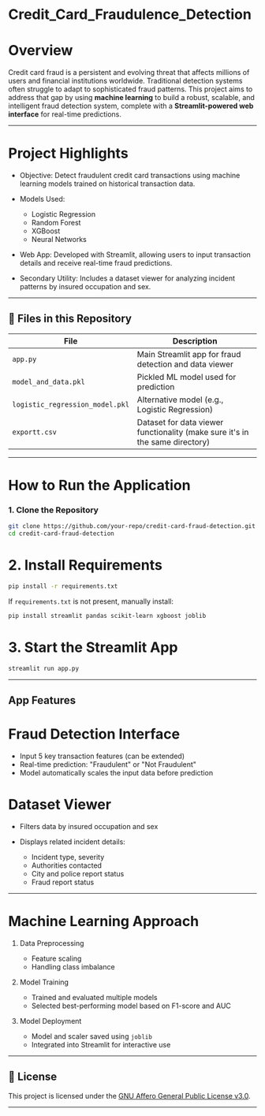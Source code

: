 # Credit_Card_Fraudulence_Detection

# Overview

Credit card fraud is a persistent and evolving threat that affects millions of users and financial institutions worldwide. Traditional detection systems often struggle to adapt to sophisticated fraud patterns. This project aims to address that gap by using **machine learning** to build a robust, scalable, and intelligent fraud detection system, complete with a **Streamlit-powered web interface** for real-time predictions.

---

# Project Highlights

* Objective: Detect fraudulent credit card transactions using machine learning models trained on historical transaction data.
* Models Used:

  * Logistic Regression
  * Random Forest
  * XGBoost
  * Neural Networks
* Web App: Developed with Streamlit, allowing users to input transaction details and receive real-time fraud predictions.
* Secondary Utility: Includes a dataset viewer for analyzing incident patterns by insured occupation and sex.

---

## 📁 Files in this Repository

| File                            | Description                                                                  |
| ------------------------------- | ---------------------------------------------------------------------------- |
| `app.py`                        | Main Streamlit app for fraud detection and data viewer                       |
| `model_and_data.pkl`            | Pickled ML model used for prediction                                         |
| `logistic_regression_model.pkl` | Alternative model (e.g., Logistic Regression)                                |
| `exportt.csv`                   | Dataset for data viewer functionality (make sure it's in the same directory) |

---

# How to Run the Application

### 1. Clone the Repository

```bash
git clone https://github.com/your-repo/credit-card-fraud-detection.git
cd credit-card-fraud-detection
```

# 2. Install Requirements

```bash
pip install -r requirements.txt
```

If `requirements.txt` is not present, manually install:

```bash
pip install streamlit pandas scikit-learn xgboost joblib
```

# 3. Start the Streamlit App

```bash
streamlit run app.py
```

---

## App Features

# Fraud Detection Interface

* Input 5 key transaction features (can be extended)
* Real-time prediction: "Fraudulent" or "Not Fraudulent"
* Model automatically scales the input data before prediction

# Dataset Viewer

* Filters data by insured occupation and sex
* Displays related incident details:

  * Incident type, severity
  * Authorities contacted
  * City and police report status
  * Fraud report status

---

# Machine Learning Approach

1. Data Preprocessing

   * Feature scaling
   * Handling class imbalance
2. Model Training

   * Trained and evaluated multiple models
   * Selected best-performing model based on F1-score and AUC
3. Model Deployment

   * Model and scaler saved using `joblib`
   * Integrated into Streamlit for interactive use

---

## 📄 License

This project is licensed under the [GNU Affero General Public License v3.0](LICENSE).

---
